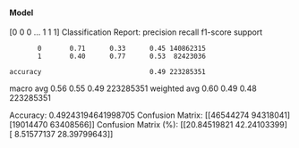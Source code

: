 #### Model
[0 0 0 ... 1 1 1]
Classification Report:
              precision    recall  f1-score   support

           0       0.71      0.33      0.45 140862315
           1       0.40      0.77      0.53  82423036

    accuracy                           0.49 223285351
   macro avg       0.56      0.55      0.49 223285351
weighted avg       0.60      0.49      0.48 223285351

Accuracy: 0.49243194641998705
Confusion Matrix:
[[46544274 94318041]
 [19014470 63408566]]
Confusion Matrix (%):
[[20.84519821 42.24103399]
 [ 8.51577137 28.39799643]]
